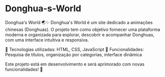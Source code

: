 # Donghua-s-World

Donghua's World 🌏✨
Donghua's World é um site dedicado a animações chinesas (Donghuas). O projeto tem como objetivo fornecer uma plataforma moderna e organizada para explorar, descobrir e acompanhar Donghuas, com uma interface intuitiva e responsiva.

🔹 Tecnologias utilizadas: HTML, CSS, JavaScript
🔹 Funcionalidades: Pesquisa de títulos, organização por categorias, interface dinâmica

Este projeto está em desenvolvimento e será aprimorado com novas funcionalidades! 🚀

